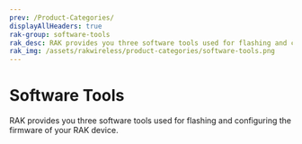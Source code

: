 ```yaml
---
prev: /Product-Categories/
displayAllHeaders: true
rak-group: software-tools
rak_desc: RAK provides you three software tools used for flashing and configuring the firmware of your RAK device.
rak_img: /assets/rakwireless/product-categories/software-tools.png 
---
```


# Software Tools

<rk-head img="/assets/rakwireless/product-categories/software-tools.png" center>

RAK provides you three software tools used for flashing and configuring the firmware of your RAK device.

</rk-head>
<rk-products :tags="['software-tools']" />


